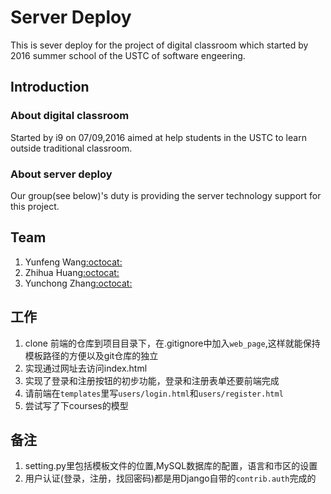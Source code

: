 # Server Deploy
This is sever deploy for the project of digital classroom which started by 2016 summer school of the USTC of software engeering.

## Introduction
### About digital classroom
Started by i9 on 07/09,2016 aimed at help students in the USTC to learn outside traditional classroom.

### About server deploy
Our group(see below)'s duty is providing the server technology support for this project.

## Team
1. Yunfeng Wang[:octocat:](https://github.com/vra)
2. Zhihua Huang[:octocat:](https://github.com/hzh8311)
3. Yunchong Zhang[:octocat:](https://github.com/Cobbyzhang)

## 工作
1. clone 前端的仓库到项目目录下，在.gitignore中加入`web_page`,这样就能保持模板路径的方便以及git仓库的独立
2. 实现通过网址去访问index.html
3. 实现了登录和注册按钮的初步功能，登录和注册表单还要前端完成
4. 请前端在`templates`里写`users/login.html`和`users/register.html`
5. 尝试写了下courses的模型

## 备注
1. setting.py里包括模板文件的位置,MySQL数据库的配置，语言和市区的设置
2. 用户认证(登录，注册，找回密码)都是用Django自带的`contrib.auth`完成的

